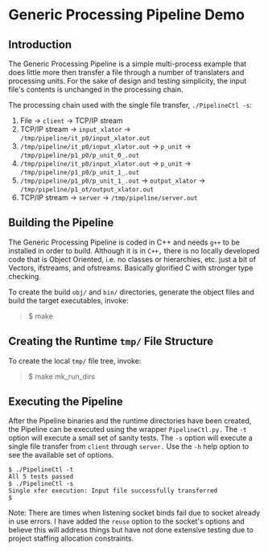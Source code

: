 # Generic Processing Pipeline Demo #

## Introduction ##

The Generic Processing Pipeline is a simple multi-process example that does
little more then transfer a file through a number of translaters and processing
units. For the sake of design and testing simplicity, the input file's contents
is unchanged in the processing chain.

The processing chain used with the single file transfer, `./PipelineCtl -s`:

1. File -> `client` -> TCP/IP stream
1. TCP/IP stream -> `input_xlator` -> `/tmp/pipeline/it_p0/input_xlator.out`
1. `/tmp/pipeline/it_p0/input_xlator.out` -> `p_unit` -> `/tmp/pipeline/p1_p0/p_unit_0_.out`
1. `/tmp/pipeline/it_p0/input_xlator.out` -> `p_unit` -> `/tmp/pipeline/p1_p0/p_unit_1_.out`
1. `/tmp/pipeline/p1_p0/p_unit_1_.out` -> `output_xlator` -> `/tmp/pipeline/p1_ot/output_xlator.out`
1. TCP/IP stream -> `server` -> `/tmp/pipeline/server.out`

## Building the Pipeline ##

The Generic Processing Pipeline is coded in C++ and needs `g++` to be installed
in order to build. Although it is in `C++,` there is no locally developed code
that is Object Oriented, i.e. no classes or hierarchies, etc. just a bit of
Vectors, ifstreams, and ofstreams. Basically glorified C with stronger type
checking.

To create the build `obj/` and `bin/` directories, generate the object files
and build the target executables, invoke:

> $ make

## Creating the Runtime `tmp/` File Structure
To create the local `tmp/` file tree, invoke:

> $ make mk_run_dirs

## Executing the Pipeline ##
After the Pipeline binaries and the runtime directories have been created, the
Pipeline can be executed using the wrapper `PipelineCtl.py.` The `-t` option
will execute a small set of sanity tests. The `-s` option will execute a single
file transfer from `client` through `server.` Use the `-h` help option to see
the available set of options.

```
$ ./PipelineCtl -t
All 5 tests passed
$ ./PipelineCtl -s
Single xfer execution: Input file successfully transferred
$
```

Note: There are times when listening socket binds fail due to socket already in
use errors. I have added the `reuse` option to the socket's options and believe
this will address things but have not done extensive testing due to project
staffing allocation constraints.



